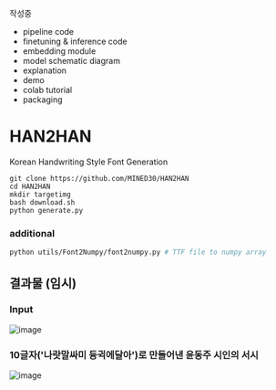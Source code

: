작성중
- pipeline code
- finetuning & inference code
- embedding module
- model schematic diagram
- explanation
- demo
- colab tutorial
- packaging

# HAN2HAN
Korean Handwriting Style Font Generation


```
git clone https://github.com/MINED30/HAN2HAN
cd HAN2HAN
mkdir targetimg
bash download.sh
python generate.py
```

### additional
```bash
python utils/Font2Numpy/font2numpy.py # TTF file to numpy array
```

## 결과물 (임시)

### Input
![image](https://user-images.githubusercontent.com/73981982/138725507-fa104664-bbed-47a5-b125-614a5348f70c.png)


### 10글자('나랏말싸미 듕귁에달아')로 만들어낸 윤동주 시인의 서시


![image](https://user-images.githubusercontent.com/73981982/138566749-9933493e-b29a-45a6-999e-314b33f3f3b8.png)
